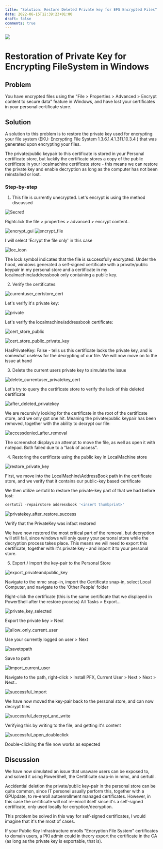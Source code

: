 ```yaml
---
title: "Solution: Restore Deleted Private key for EFS Encrypted Files"
date: 2022-06-15T12:39:23+01:00
draft: false
comments: true
---
```


![](/content/posts/pics/accessdenied_after_removal.png)

# Restoration of Private Key for Encrypting FileSystem in Windows

## Problem
You have encrypted files using the "File > Properties > Advanced > Encrypt content to secure data" feature in Windows, and have lost your certificates in your personal certificate store.


## Solution
A solution to this problem is to restore the private key used for encrypting your file system (EKU: Encrypting File System 1.3.6.1.4.1.311.10.3.4 ) that was generated upon encrypting your files.

The private/public keypair to this certificate is stored in your Personal certificate store, but luckily the certificate stores a copy of the public certificate in your localmachine certificate store - this means we can restore the private key and enable decryption as long as the computer has not been reinstalled or lost.

### Step-by-step
1. This file is currently unecrypted. Let's encrypt is using the method discussed

![Secret!](/content/posts/pics/file.png)

Rightclick the file > properties > advanced > encrypt content..

![encrypt_gui](/content/posts/pics/encrypt_gui.png)
![encrypt_file](/content/posts/pics/encrypt_file.png)

I will select 'Ecrypt the file only' in this case

![loc_icon](/content/posts/pics/lock-icon.png)

The lock symbol indicates that the file is successfully encrypted. Under the hood, windows generated a self-signed certificate with a private/public keypair in my personal store and a certificate in my localmachine/addressbook only containing a public key.

2. Verify the certificates

![currentuser_certstore_cert](/content/posts/pics/currentuser_certstore_cert.png)

Let's verify it's private key:

![private](/content/posts/pics/currentuser_privatekey_true.png)

Let's verify the localmachine/addressbook certificate:

![cert_store_public](/content/posts/pics/certstore_find_publickey.png)

![cert_store_public_private_key](/content/posts/pics/localmachine_privatekey_false.png)

HasPrivateKey: False - tells us this certificate lacks the private key, and is somewhat useless for the decrypting of our file. We will now move on to the issue at hand

3. Delete the current users private key to simulate the issue

![delete_currentuser_privatekey_cert](/content/posts/pics/delete_currentuser_privatekey_cert.png)

Let's try to query the certificate store to verify the lack of this deleted certificate

![after_deleted_privatekey](/content/posts/pics/after_deleted_privatekey.png)

We are recursivly looking for the certificate in the root of the certificate store, and we only got one hit. Meaning the private/public keypair has been removed, together with the ability to decrypt our file:

![accessdenied_after_removal](/content/posts/pics/accessdenied_after_removal.png)

The screenshot displays an attempt to move the file, as well as open it with notepad. Both failed due to a "lack of access".

4. Restoring the certificate using the public key in LocalMachine store

![restore_private_key](/content/posts/pics/restore_private_key.png)

First, we move into the LocalMachine\AddressBook path in the certificate store, and we verify that it contains our public-key based certificate

We then utilize certutil to restore the private-key part of that we had before lost:
```powershell
certutil -repairstore addressbook '<insert thumbprint>'
```

![privatekey_after_restore_success](/content/posts/pics/privatekey_after_restore_success.png)

Verify that the PrivateKey was infact restored

We have now restored the most critical part of the removal, but decryption will still fail, since windows will only query your personal store while the decryption process takes place. This means we will need to export this certificate, together with it's private key - and import it to your personal store.

5. Export / Import the key-pair to the Personal Store

![export_privateandpublic_key](/content/posts/pics/export_privateandpublic_key.png)

Navigate to the mmc snap-in, import the Certificate snap-in, select Local Computer, and navigate to the 'Other People' folder

Right-click the certificate (this is the same certificate that we displayed in PowerShell after the restore process) All Tasks > Export...

![private_key_selected](/content/posts/pics/private_key_selected.png)

Export the private key > Next

![allow_only_current_user](/content/posts/pics/allow_only_current_user.png)

Use your currently logged on user > Next

![savetopath](/content/posts/pics/savetopath.png)

Save to path

![import_current_user](/content/posts/pics/import_current_user.png)

Navigate to the path, right-click > Install PFX, Current User > Next > Next > Next..

![successful_import](/content/posts/pics/successful_import.png)

We have now moved the key-pair back to the personal store, and can now decrypt files

![successful_decrypt_and_write](/content/posts/pics/successful_decrypt_and_write.png)

Verifying this by writing to the file, and getting it's content

![successful_open_doubleclick](/content/posts/pics/successful_open_doubleclick.png)

Double-clicking the file now works as expected




## Discussion

We have now simulated an issue that unaware users can be exposed to, and solved it using PowerShell, the Certificate snap-in in mmc, and certutil.

Accidential deletion the private/public key-pair in the personal store can be quite common, since IT personel usually perform this, together with a GPUpdate, to re-enroll autoenrollment managed certificates. However, in this case the certificate will not re-enroll itself since it's a self-signed certificate, only used locally for ecryption/decryption. 

This problem be solved in this way for self-signed certificates, I would imagine that it's the most of cases.

If your Public Key Infrastructure enrolls "Encryption File System" certificates to domain users, a PKI admin could in theory export the certificate in the CA (as long as the private key is exportable, that is).

